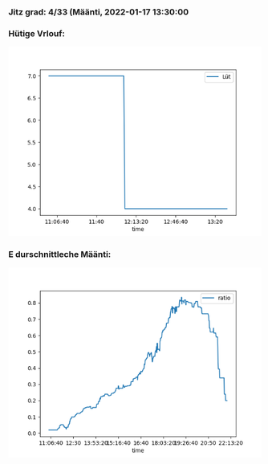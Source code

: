 ### Jitz grad: 4/33 (Määnti, 2022-01-17 13:30:00

### Hütige Vrlouf:
![Graph](Today.png)

### E durschnittleche Määnti:
![Graph](Määnti.png)
